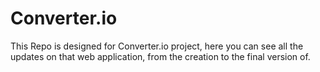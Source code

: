 # Converter.io
This Repo is designed for Converter.io project, here you can see all the updates on that web application, from the creation to the final version of.
